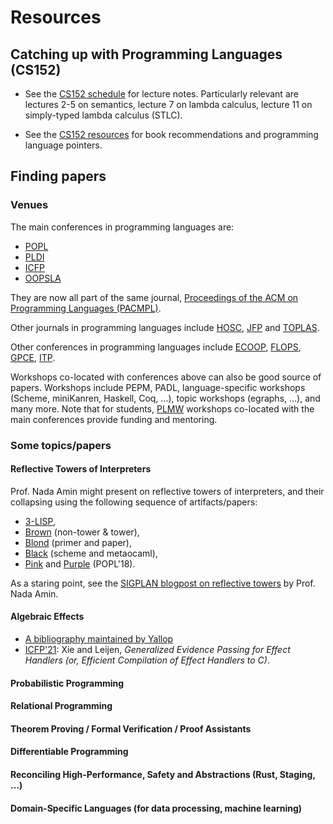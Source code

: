 # Resources

## Catching up with Programming Languages (CS152)

- See the [CS152 schedule](https://groups.seas.harvard.edu/courses/cs152/2024sp/schedule.html) for lecture notes. Particularly relevant are lectures 2-5 on semantics, lecture 7 on lambda calculus, lecture 11 on simply-typed lambda calculus (STLC).

- See the [CS152 resources](https://groups.seas.harvard.edu/courses/cs152/2024sp/resources.html) for book recommendations and programming language pointers.

## Finding papers

### Venues

The main conferences in programming languages are:
- [POPL](https://dl.acm.org/conference/popl)
- [PLDI](https://dl.acm.org/conference/pldi)
- [ICFP](https://dl.acm.org/conference/icfp)
- [OOPSLA](https://dl.acm.org/conference/splash)

They are now all part of the same journal, [Proceedings of the ACM on Programming Languages (PACMPL)](https://dl.acm.org/journal/pacmpl).

Other journals in programming languages include [HOSC](https://link.springer.com/journal/10990/volumes-and-issues), [JFP](https://www.cambridge.org/core/journals/journal-of-functional-programming) and [TOPLAS](https://dl.acm.org/journal/toplas).

Other conferences in programming languages include [ECOOP](https://drops.dagstuhl.de/entities/conference/ECOOP), [FLOPS](https://link.springer.com/book/10.1007/978-981-97-2300-3), [GPCE](https://dl.acm.org/conference/gpce), [ITP](https://itp-conference.github.io/).

Workshops co-located with conferences above can also be good source of papers. Workshops include PEPM, PADL, language-specific workshops (Scheme, miniKanren, Haskell, Coq, ...), topic workshops (egraphs, ...), and many more.
Note that for students, [PLMW](https://www.sigplan.org/Conferences/PLMW/) workshops co-located with the main conferences provide funding and mentoring.

### Some topics/papers

#### Reflective Towers of Interpreters

Prof. Nada Amin might present on reflective towers of interpreters, and their collapsing using the following sequence of artifacts/papers:
- [3-LISP](https://github.com/nikitadanilov/3-lisp),
- [Brown](https://github.com/namin/brown) (non-tower & tower),
- [Blond](https://github.com/namin/blond) (primer and paper),
- [Black](https://github.com/readevalprintlove/black) (scheme and metaocaml),
- [Pink](http://popl18.namin.net) and [Purple](https://github.com/namin/lms-black) (POPL'18).

As a staring point, see the [SIGPLAN blogpost on reflective towers](https://blog.sigplan.org/2021/08/12/reflective-towers-of-interpreters/) by Prof. Nada Amin.

#### Algebraic Effects

- [A bibliography maintained by Yallop](https://github.com/yallop/effects-bibliography)
- [ICFP'21](https://www.microsoft.com/en-us/research/publication/generalized-evidence-passing-for-effect-handlers/): Xie and Leijen, _Generalized Evidence Passing for Effect Handlers (or, Efficient Compilation of Effect Handlers to C)_.

#### Probabilistic Programming

#### Relational Programming

#### Theorem Proving / Formal Verification / Proof Assistants

#### Differentiable Programming

#### Reconciling High-Performance, Safety and Abstractions (Rust, Staging, ...)

#### Domain-Specific Languages (for data processing, machine learning)



